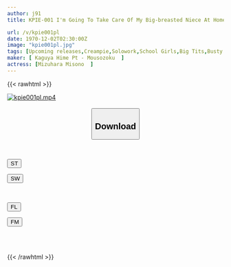 ```yaml
---
author: j91
title: KPIE-001 I'm Going To Take Care Of My Big-breasted Niece At Home, But I'm A Big Breast Lover, So I Don't Have The Confidence To Be Able To Resist Her.Misono Mizuhara

url: /v/kpie001pl
date: 1970-12-02T02:30:00Z
image: "kpie001pl.jpg"
tags: [Upcoming releases,Creampie,Solowork,School Girls,Big Tits,Busty Fetish,Lotion	 ]
maker: [ Kaguya Hime Pt - Mousozoku  ]
actress: [Mizuhara Misono  ]
---
```



{{< rawhtml >}}

<div class="video" data-videoid="pending_link_2.html">
    <a href="javascript:;">
        <img src="/v/kpie001pl/kpie001pl.jpg" width="WIDTH" height="HEIGHT" alt="kpie001pl.mp4" loading="lazy">
    </a>
</div>

<script type="text/javascript" src="https://j91.asia/asset/on-demand-pend.js"></script>

<br>
  <link rel="stylesheet" href="https://j91.asia/asset/bs5.css">
  
  <center>
  <button class="btn btn-primary" type="button" data-bs-toggle="collapse" data-bs-target=".multi-collapse" aria-expanded="false" aria-controls="multiCollapseExample1 multiCollapseExample2"><h2>Download</h2></button></center>
</p>
<div class="row">
  <div class="col">
    <div class="collapse multi-collapse" id="multiCollapseExample1">
      <div class="card card-body">
	      	      <br>
<div class="buttons">  
<p><a href="https://j91.asia/pending_link_2.html" target="_blank"><button class="btn-hover color-3"><i class="fa fa-download"></i> ST</button></a></p>
<p><a href="https://j91.asia/pending_link_2.html" target="_blank"><button class="btn-hover color-2"><i class="fa fa-download"></i> SW</button></a></p></div>
    </div>
  </div>
</div>
  <div class="col">
    <div class="collapse multi-collapse" id="multiCollapseExample2">
      <div class="card card-body">
	      <br>
<div class="buttons">
<p><a href="https://j91.asia/pending_link_2.html" target="_blank"><button class="btn-hover color-9"><i class="fa fa-download"></i> FL</button></a></p>
<p><a href="https://j91.asia/pending_link_2.html" target="_blank"><button class="btn-hover color-8"><i class="fa fa-download"></i> FM</button></a></p></div>
<br><br>
      </div>
    </div>
  </div>
</div>

{{< /rawhtml >}}